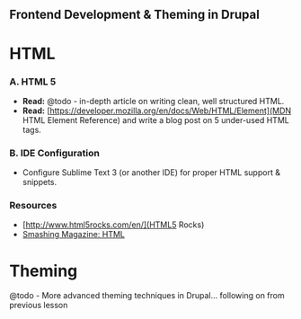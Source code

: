 Frontend Development & Theming in Drupal
----------------------------------------

HTML
====

### A. HTML 5 

* __Read:__ @todo - in-depth article on writing clean, well structured HTML.
* __Read:__ [https://developer.mozilla.org/en/docs/Web/HTML/Element](MDN HTML Element Reference) and write a blog post on 5 under-used HTML tags.

### B. IDE Configuration

* Configure Sublime Text 3 (or another IDE) for proper HTML support & snippets.

### Resources

* [http://www.html5rocks.com/en/](HTML5 Rocks)
* [Smashing Magazine: HTML](http://www.smashingmagazine.com/tag/html/)


Theming
=======

@todo - More advanced theming techniques in Drupal... following on from previous lesson
